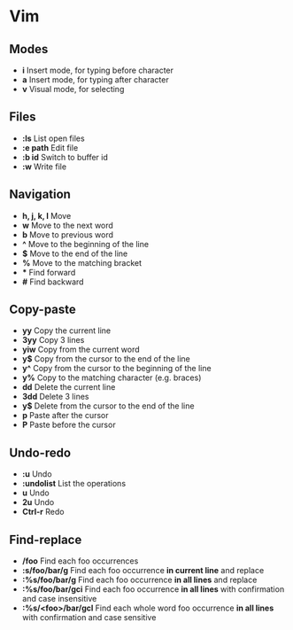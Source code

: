 # Vim

## Modes
* **i** Insert mode, for typing before character
* **a** Insert mode, for typing after character
* **v** Visual mode, for selecting

## Files
* **:ls** List open files
* **:e path** Edit file
* **:b id** Switch to buffer id
* **:w** Write file

## Navigation
* **h, j, k, l** Move
* **w** Move to the next word
* **b** Move to previous word
* **^** Move to the beginning of the line
* **$** Move to the end of the line
* **%** Move to the matching bracket
* __\*__ Find forward
* __\#__ Find backward

## Copy-paste
* **yy** Copy the current line
* **3yy** Copy 3 lines
* **yiw** Copy from the current word
* **y$** Copy from the cursor to the end of the line
* **y^** Copy from the cursor to the beginning of the line
* **y%** Copy to the matching character (e.g. braces)
* **dd** Delete the current line
* **3dd** Delete 3 lines
* **y$** Delete from the cursor to the end of the line
* **p** Paste after the cursor
* **P** Paste before the cursor

## Undo-redo
* **:u** Undo
* **:undolist** List the operations
* **u** Undo
* **2u** Undo
* **Ctrl-r** Redo

## Find-replace
* **/foo** Find each foo occurrences
* **:s/foo/bar/g** Find each foo occurrence **in current line** and replace
* **:%s/foo/bar/g** Find each foo occurrence **in all lines** and replace
* **:%s/foo/bar/gci** Find each foo occurrence **in all lines** with confirmation and case insensitive
* **:%s/\<foo\>/bar/gcI** Find each whole word foo occurrence **in all lines** with confirmation and case sensitive
